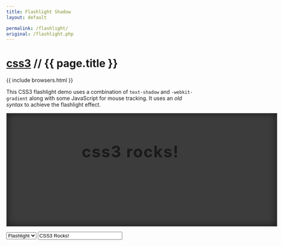```yaml
---
title: Flashlight Shadow
layout: default

permalink: /flashlight/
original: /flashlight.php
---
```


<style type="text/css">
	body {
		width: 720px;
	}
	#sandbox {
		width: 720px;
		height: 300px;
		margin-bottom: 1em;
		overflow: hidden;
		position: relative;
		border: 1px solid #888;
		background: rgb(60,60,60);
		box-shadow: inset 0 0 20px rgba(0,0,0,.6);
	}
	#text {
		width: 320px;
		font-size: 3em;
		margin: .5em 0;
		letter-spacing: 2px;
		text-transform: lowercase;
		position: relative;
		top: 55px;
		left: 200px;
	}
	#spot {
		width: 100%;
		height: 100%;
		position: absolute;
		top: 0;
		left: 0;
	}

	/* -- for debugging -- */
	#data {
		display: NONE;

		width: 1000px;
		font-size: .9em;
		position: absolute;
		bottom: 60px;
		right: 20px;

		background: rgba(0,0,0,0.3);
		border: 1px solid rgba(0,0,0,0.3);
	}

</style>
<script>
	// thanks for the math, Zach!
	// http://www.zachstronaut.com/lab/text-shadow-box/text-shadow-box.html

	$(document).ready(function () {
	    $('body').mousemove(function(e){

	    	// check to see if the text changed
	    	$('#text').text($('#textInput').val());

	    	// calculate the shadow
	    	var offset = $('#text').offset();
		    var XX = e.clientX - offset.left - 150;
		    var YY = e.clientY - offset.top - 60;
		    var hyp = Math.sqrt(XX*XX+YY*YY)
		    var blur = hyp/4;
		    var fade = 60/hyp;
		    var shadows = '';

	    	if ($('#lightType').val() == 'flashlight') {
	    		shadows += -XX +'px '+ -YY +'px '+ blur +'px rgba(0,0,0,'+ fade +')';
		    } else {
		    	shadows += -XX/70 +'px '+ -YY/70 +'px 0 #000, ';
		    	shadows += -XX/60 +'px '+ -YY/60 +'px 0 #000, ';
		    	shadows += -XX/50 +'px '+ -YY/50 +'px 0 #000, ';
		    	shadows += -XX/40 +'px '+ -YY/40 +'px 0 #000, ';
		    	shadows += -XX/30 +'px '+ -YY/30 +'px 0 #000 ';
		    }

		    // apply text shadow(s)
		    $('#text').css('text-shadow', shadows);

				/* debug
	    		$('#data .xx .val').text(XX);
	    		$('#data .yy .val').text(YY);
	    		$('#data .hyp .val').text(hyp);
		    	$('#data .blur .val').text(blur);
	    		$('#data .fade .val').text(fade);
	    		$('#data .shadows .val').text(shadows);
				//*/

		    // calculate the spotlight
		    offset = $('#spot').offset();
				XX = e.clientX - offset.left;
				YY = e.clientY - offset.top;
				fade = .75 + 25/hyp;
				var spotSize = 30;

				if ($('#lightType').val() == 'flashlight') {
				  var spotlight;
				  spotlight = '-webkit-gradient(radial, 350 150, 110, '+ XX +' '+ YY +', '+ spotSize +', from(rgba(60,60,60,0)), to(rgba(255,255,255,'+fade+')))';
				} else {
				  spotlight = '';
				}

				// apply spotlight CSS
				$('#spot').css('background-image', spotlight);

				/* debug
				$('#data .spotlight .val').text(spotlight);
				//*/

	    });

	    // update text as it's typed
	    $('#textInput').keypress(function(){
	    	$('#text').text($(this).val());
	    });
	});
</script>

<h1><a href="http://css3playground.com">css3</a> // {{ page.title }}</h1>
{{ include browsers.html }}

<p>This CSS3 flashlight demo uses a combination of <code>text-shadow</code> and <code>-webkit-gradient</code> along with some JavaScript for mouse tracking. It uses an <em>old syntax</em> to achieve the flashlight effect.</p>

<div id="sandbox">
	<h2 id="text">CSS3 Rocks!</h2>
	<div id="spot"> </div>
</div>
<div id="controls">
	<select id="lightType" name="lightType">
		<option value="flashlight">Flashlight</option>
		<option value="bevel">Bevel</option>
	</select>
	<input id="textInput" name="textInput" value="CSS3 Rocks!" size="25" maxlength="23" />
</div>

<div id="data">
  <ul>
    <li class="xx">x: <span class="val"></span></li>
    <li class="yy">y: <span class="val"></span></li>
    <li class="hyp">hypotenuse: <span class="val"></span></li>
    <li class="blur">blur: <span class="val"></span></li>
    <li class="fade">fade: <span class="val"></span></li>
    <li class="shadows">shadows: <span class="val"></span></li>
    <li class="spotlight">spotlight: <span class="val"></span></li>
  </ul>
</div>
